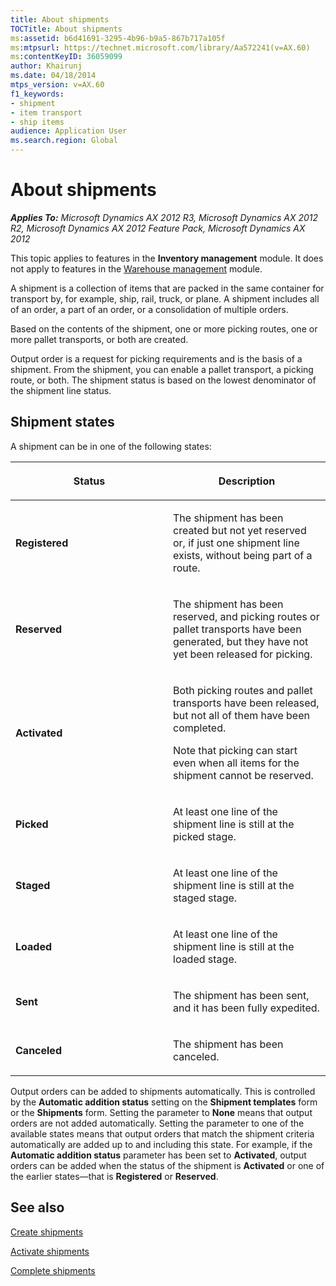 ```yaml
---
title: About shipments
TOCTitle: About shipments
ms:assetid: b6d41691-3295-4b96-b9a5-867b717a105f
ms:mtpsurl: https://technet.microsoft.com/library/Aa572241(v=AX.60)
ms:contentKeyID: 36059099
author: Khairunj
ms.date: 04/18/2014
mtps_version: v=AX.60
f1_keywords:
- shipment
- item transport
- ship items
audience: Application User
ms.search.region: Global
---
```


# About shipments 


_**Applies To:** Microsoft Dynamics AX 2012 R3, Microsoft Dynamics AX 2012 R2, Microsoft Dynamics AX 2012 Feature Pack, Microsoft Dynamics AX 2012_

This topic applies to features in the **Inventory management** module. It does not apply to features in the [Warehouse management](warehouse-management.md) module.

A shipment is a collection of items that are packed in the same container for transport by, for example, ship, rail, truck, or plane. A shipment includes all of an order, a part of an order, or a consolidation of multiple orders.

Based on the contents of the shipment, one or more picking routes, one or more pallet transports, or both are created.

Output order is a request for picking requirements and is the basis of a shipment. From the shipment, you can enable a pallet transport, a picking route, or both. The shipment status is based on the lowest denominator of the shipment line status.

## Shipment states

A shipment can be in one of the following states:

<table>
<colgroup>
<col style="width: 50%" />
<col style="width: 50%" />
</colgroup>
<thead>
<tr class="header">
<th><p>Status</p></th>
<th><p>Description</p></th>
</tr>
</thead>
<tbody>
<tr class="odd">
<td><p><strong>Registered</strong></p></td>
<td><p>The shipment has been created but not yet reserved or, if just one shipment line exists, without being part of a route.</p></td>
</tr>
<tr class="even">
<td><p><strong>Reserved</strong></p></td>
<td><p>The shipment has been reserved, and picking routes or pallet transports have been generated, but they have not yet been released for picking.</p></td>
</tr>
<tr class="odd">
<td><p><strong>Activated</strong></p></td>
<td><p>Both picking routes and pallet transports have been released, but not all of them have been completed.</p>
<p>Note that picking can start even when all items for the shipment cannot be reserved.</p></td>
</tr>
<tr class="even">
<td><p><strong>Picked</strong></p></td>
<td><p>At least one line of the shipment line is still at the picked stage.</p></td>
</tr>
<tr class="odd">
<td><p><strong>Staged</strong></p></td>
<td><p>At least one line of the shipment line is still at the staged stage.</p></td>
</tr>
<tr class="even">
<td><p><strong>Loaded</strong></p></td>
<td><p>At least one line of the shipment line is still at the loaded stage.</p></td>
</tr>
<tr class="odd">
<td><p><strong>Sent</strong></p></td>
<td><p>The shipment has been sent, and it has been fully expedited.</p></td>
</tr>
<tr class="even">
<td><p><strong>Canceled</strong></p></td>
<td><p>The shipment has been canceled.</p></td>
</tr>
</tbody>
</table>


Output orders can be added to shipments automatically. This is controlled by the **Automatic addition status** setting on the **Shipment templates** form or the **Shipments** form. Setting the parameter to **None** means that output orders are not added automatically. Setting the parameter to one of the available states means that output orders that match the shipment criteria automatically are added up to and including this state. For example, if the **Automatic addition status** parameter has been set to **Activated**, output orders can be added when the status of the shipment is **Activated** or one of the earlier states—that is **Registered** or **Reserved**.

## See also

[Create shipments](create-shipments.md)

[Activate shipments](activate-shipments.md)

[Complete shipments](complete-shipments.md)

  


